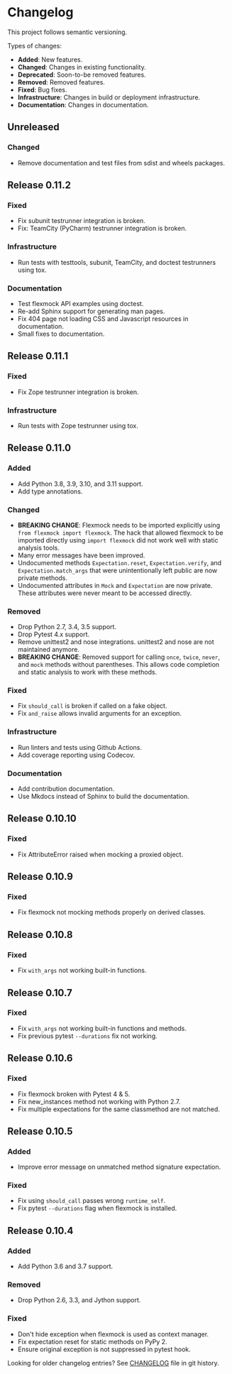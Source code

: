 # Changelog

This project follows semantic versioning.

Types of changes:

- **Added**: New features.
- **Changed**: Changes in existing functionality.
- **Deprecated**: Soon-to-be removed features.
- **Removed**: Removed features.
- **Fixed**: Bug fixes.
- **Infrastructure**: Changes in build or deployment infrastructure.
- **Documentation**: Changes in documentation.

## Unreleased

### Changed

- Remove documentation and test files from sdist and wheels packages.

## Release 0.11.2

### Fixed

- Fix subunit testrunner integration is broken.
- Fix: TeamCity (PyCharm) testrunner integration is broken.

### Infrastructure

- Run tests with testtools, subunit, TeamCity, and doctest testrunners using tox.

### Documentation

- Test flexmock API examples using doctest.
- Re-add Sphinx support for generating man pages.
- Fix 404 page not loading CSS and Javascript resources in documentation.
- Small fixes to documentation.

## Release 0.11.1

### Fixed

- Fix Zope testrunner integration is broken.

### Infrastructure

- Run tests with Zope testrunner using tox.

## Release 0.11.0

### Added

- Add Python 3.8, 3.9, 3.10, and 3.11 support.
- Add type annotations.

### Changed

- **BREAKING CHANGE**: Flexmock needs to be imported explicitly using `from flexmock import flexmock`.
  The hack that allowed flexmock to be imported directly using `import flexmock` did not work well with static analysis tools.
- Many error messages have been improved.
- Undocumented methods `Expectation.reset`, `Expectation.verify`, and `Expectation.match_args` that were unintentionally left public are now private methods.
- Undocumented attributes in `Mock` and `Expectation` are now private. These attributes were never meant to be accessed directly.

### Removed

- Drop Python 2.7, 3.4, 3.5 support.
- Drop Pytest 4.x support.
- Remove unittest2 and nose integrations. unittest2 and nose are not maintained anymore.
- **BREAKING CHANGE**: Removed support for calling `once`, `twice`, `never`, and `mock` methods
  without parentheses. This allows code completion and static analysis to work with these methods.

### Fixed

- Fix `should_call` is broken if called on a fake object.
- Fix `and_raise` allows invalid arguments for an exception.

### Infrastructure

- Run linters and tests using Github Actions.
- Add coverage reporting using Codecov.

### Documentation

- Add contribution documentation.
- Use Mkdocs instead of Sphinx to build the documentation.

## Release 0.10.10

### Fixed

- Fix AttributeError raised when mocking a proxied object.

## Release 0.10.9

### Fixed

- Fix flexmock not mocking methods properly on derived classes.

## Release 0.10.8

### Fixed

- Fix `with_args` not working built-in functions.

## Release 0.10.7

### Fixed

- Fix `with_args` not working built-in functions and methods.
- Fix previous pytest `--durations` fix not working.

## Release 0.10.6

### Fixed

- Fix flexmock broken with Pytest 4 & 5.
- Fix new_instances method not working with Python 2.7.
- Fix multiple expectations for the same classmethod are not matched.

## Release 0.10.5

### Added

- Improve error message on unmatched method signature expectation.

### Fixed

- Fix using `should_call` passes wrong `runtime_self`.
- Fix pytest `--durations` flag when flexmock is installed.

## Release 0.10.4

### Added

- Add Python 3.6 and 3.7 support.

### Removed

- Drop Python 2.6, 3.3, and Jython support.

### Fixed

- Don't hide exception when flexmock is used as context manager.
- Fix expectation reset for static methods on PyPy 2.
- Ensure original exception is not suppressed in pytest hook.

Looking for older changelog entries? See [CHANGELOG](https://github.com/flexmock/flexmock/blob/884ed669e36140c514e362d2dee71433db1394f9/CHANGELOG) file in git history.
